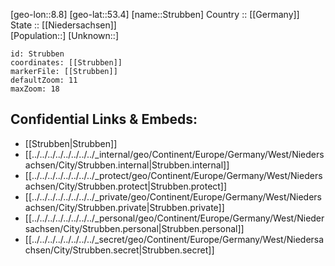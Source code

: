 ﻿---
location: [53.4,8.8] 
mapzoom: [7,12] 
mapmarker: city 
type: City
tags:
- geo/City


SpocWebEntityId: 34624
isDeleted: false
confidential: public

---
[geo-lon::8.8] 
[geo-lat::53.4] 
[name::Strubben] 
Country :: [[Germany]]  
State :: [[Niedersachsen]]  
[Population::] 
[Unknown::] 


```leaflet
id: Strubben
coordinates: [[Strubben]] 
markerFile: [[Strubben]] 
defaultZoom: 11 
maxZoom: 18
```


## Confidential Links & Embeds: 
- [[Strubben|Strubben]]  
- [[../../../../../../../../_internal/geo/Continent/Europe/Germany/West/Niedersachsen/City/Strubben.internal|Strubben.internal]] 
- [[../../../../../../../../_protect/geo/Continent/Europe/Germany/West/Niedersachsen/City/Strubben.protect|Strubben.protect]] 
- [[../../../../../../../../_private/geo/Continent/Europe/Germany/West/Niedersachsen/City/Strubben.private|Strubben.private]] 
- [[../../../../../../../../_personal/geo/Continent/Europe/Germany/West/Niedersachsen/City/Strubben.personal|Strubben.personal]] 
- [[../../../../../../../../_secret/geo/Continent/Europe/Germany/West/Niedersachsen/City/Strubben.secret|Strubben.secret]] 
